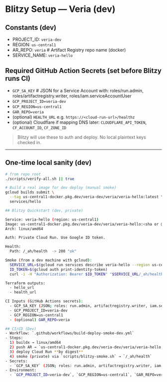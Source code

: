# Blitzy Setup — Veria (dev)

## Constants (dev)
- PROJECT_ID: `veria-dev`
- REGION: `us-central1`
- AR_REPO: `veria`        # Artifact Registry repo name (docker)
- SERVICE_NAME: `veria-hello`

## Required GitHub Action Secrets (set before Blitzy runs CI)
- `GCP_SA_KEY`           # JSON for a Service Account with: roles/run.admin, roles/artifactregistry.writer, roles/iam.serviceAccountUser
- `GCP_PROJECT_ID=veria-dev`
- `GCP_REGION=us-central1`
- `GAR_REPO=veria`
- (optional) `HEALTH_URL` e.g. `https://<cloud-run-url>/healthz`
- (optional) Cloudflare if mapping DNS later: `CLOUDFLARE_API_TOKEN`, `CF_ACCOUNT_ID`, `CF_ZONE_ID`

> Blitzy will use these to auth and deploy. No local plaintext keys checked in.

---

## One-time local sanity (dev)
```bash
# from repo root
./scripts/verify-all.sh || true

# Build a real image for dev deploy (manual smoke)
gcloud builds submit \
  --tag us-central1-docker.pkg.dev/veria-dev/veria/veria-hello:latest \
  services/hello

## Blitzy Quickstart (dev, private)

Service: veria-hello (region: us-central1)
Image: us-central1-docker.pkg.dev/veria-dev/veria/veria-hello:<sha or @digest>
Arch: linux/amd64

Auth: Private Cloud Run. Use Google ID token.

Health:
  Path: /_ah/health  -> 200 "ok"

Smoke (from a dev machine with gcloud):
  SERVICE_URL=$(gcloud run services describe veria-hello --region us-central1 --format='value(status.url)')
  ID_TOKEN=$(gcloud auth print-identity-token)
  curl -i -H "Authorization: Bearer $ID_TOKEN" "$SERVICE_URL/_ah/health"

Terraform outputs:
  - hello_url
  - health_url

CI Inputs (GitHub Actions secrets):
  - GCP_SA_KEY (JSON; roles: run.admin, artifactregistry.writer, iam.serviceAccountUser)
  - GCP_PROJECT_ID=veria-dev
  - GCP_REGION=us-central1
  - (optional) GAR_REPO=veria

## CI/CD (Dev)
- Workflow: `.github/workflows/build-deploy-smoke-dev.yml`
- Steps:
  1) buildx → linux/amd64
  2) push AR → `us-central1-docker.pkg.dev/veria-dev/veria/veria-hello:<git-sha>`
  3) deploy Cloud Run **by digest**
  4) smoke (private) via `scripts/blitzy-smoke.sh` → `/_ah/health`
- Secrets:
  - `GCP_SA_KEY` (JSON; roles: run.admin, artifactregistry.writer, iam.serviceAccountUser)
- Environment:
  - `GCP_PROJECT_ID=veria-dev`, `GCP_REGION=us-central1`, `GAR_REPO=veria`, `SERVICE_NAME=veria-hello`
